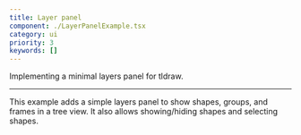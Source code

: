 ```yaml
---
title: Layer panel
component: ./LayerPanelExample.tsx
category: ui
priority: 3
keywords: []
---
```


Implementing a minimal layers panel for tldraw.

---

This example adds a simple layers panel to show shapes, groups, and frames in a tree view. It also allows showing/hiding shapes and selecting shapes.
